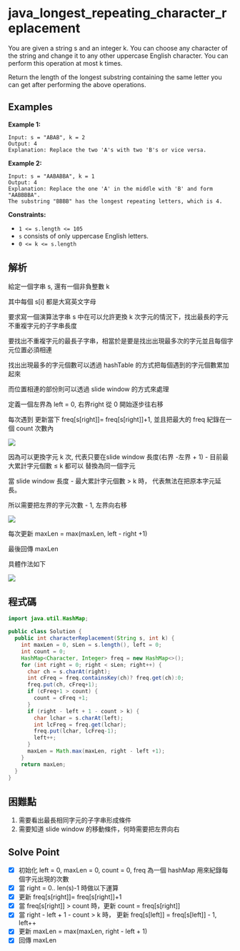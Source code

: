 # java_longest_repeating_character_replacement

You are given a string s and an integer k. You can choose any character of the string and change it to any other uppercase English character. You can perform this operation at most k times.

Return the length of the longest substring containing the same letter you can get after performing the above operations.

## Examples

**Example 1:**

```
Input: s = "ABAB", k = 2
Output: 4
Explanation: Replace the two 'A's with two 'B's or vice versa.

```

**Example 2:**

```
Input: s = "AABABBA", k = 1
Output: 4
Explanation: Replace the one 'A' in the middle with 'B' and form "AABBBBA".
The substring "BBBB" has the longest repeating letters, which is 4.

```

**Constraints:**

- `1 <= s.length <= 105`
- `s` consists of only uppercase English letters.
- `0 <= k <= s.length`

## 解析

給定一個字串 s, 還有一個非負整數 k 

其中每個 s[i] 都是大寫英文字母

要求寫一個演算法字串 s 中在可以允許更換 k 次字元的情況下，找出最長的字元不重複字元的子字串長度

要找出不重複字元的最長子字串，相當於是要是找出出現最多次的字元並且每個字元位置必須相連

找出出現最多的字元個數可以透過 hashTable 的方式把每個遇到的字元個數累加起來

而位置相連的部份則可以透過 slide window 的方式來處理

定義一個左界為 left = 0, 右界right 從 0 開始逐步往右移 

每次遇到 更新當下  freq[s[right]]= freq[s[right]]+1, 並且把最大的 freq 紀錄在一個 count 次數內

![](https://i.imgur.com/giebUzr.png)


因為可以更換字元 k 次, 代表只要在slide window 長度(右界 -左界 + 1) - 目前最大累計字元個數 ≤ k 都可以 替換為同一個字元

當 slide window 長度 - 最大累計字元個數 > k 時， 代表無法在把原本字元延長。

所以需要把左界的字元次數 - 1, 左界向右移

![](https://i.imgur.com/XUzA9WN.png)


每次更新 maxLen = max(maxLen, left - right +1)

最後回傳 maxLen

具體作法如下

![](https://i.imgur.com/xUKqjPW.png)

## 程式碼
```java
import java.util.HashMap;

public class Solution {
  public int characterReplacement(String s, int k) {
    int maxLen = 0, sLen = s.length(), left = 0;
    int count = 0;
    HashMap<Character, Integer> freq = new HashMap<>();
    for (int right = 0; right < sLen; right++) {
      char ch = s.charAt(right);
      int cFreq = freq.containsKey(ch)? freq.get(ch):0;
      freq.put(ch, cFreq+1);
      if (cFreq+1 > count) {
        count = cFreq +1;
      }
      if (right - left + 1 - count > k) {
        char lchar = s.charAt(left);
        int lcFreq = freq.get(lchar);
        freq.put(lchar, lcFreq-1);
        left++;
      }
      maxLen = Math.max(maxLen, right - left +1);
    }
    return maxLen;
  }
}

```
## 困難點

1. 需要看出最長相同字元的子字串形成條件
2. 需要知道 slide window 的移動條件，何時需要把左界向右

## Solve Point

- [x]  初始化 left = 0, maxLen = 0, count = 0, freq 為一個 hashMap 用來紀錄每個字元出現的次數
- [x]  當 right = 0.. len(s)-1 時做以下運算
- [x]  更新 freq[s[right]]= freq[s[right]]+1
- [x]  當 freq[s[right]] > count 時，更新 count = freq[s[right]]
- [x]  當 right - left + 1 - count > k 時， 更新 freq[s[left]] = freq[s[left]] - 1, left++
- [x]  更新 maxLen  = max(maxLen, right - left + 1)
- [x]  回傳 maxLen